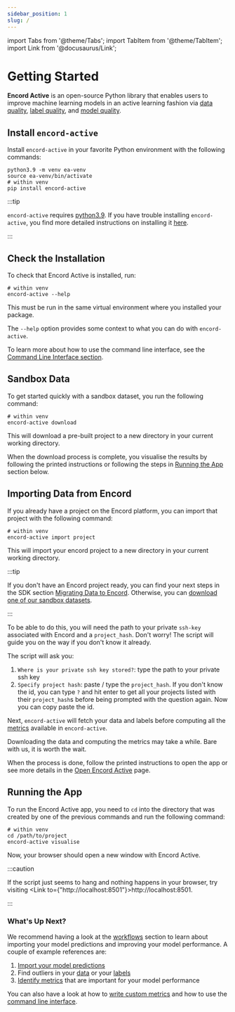 ```yaml
---
sidebar_position: 1
slug: /
---
```


import Tabs from '@theme/Tabs';
import TabItem from '@theme/TabItem';
import Link from '@docusaurus/Link';

# Getting Started

**Encord Active** is an open-source Python library that enables users to improve machine learning models in an active learning fashion via
[data quality](category/data-quality), [label quality](category/label-quality), and [model quality](category/model-quality).

## Install `encord-active`

Install `encord-active` in your favorite Python environment with the following commands:

```shell
python3.9 -m venv ea-venv
source ea-venv/bin/activate
# within venv
pip install encord-active
```

:::tip

`encord-active` requires [python3.9](https://www.python.org/downloads/release/python-3915/).
If you have trouble installing `encord-active`, you find more detailed instructions on installing it [here](./installation).

:::

## Check the Installation

To check that Encord Active is installed, run:

```shell
# within venv
encord-active --help
```

This must be run in the same virtual environment where you installed your package.

The `--help` option provides some context to what you can do with `encord-active`.

To learn more about how to use the command line interface, see the [Command Line Interface section](category/command-line-interface).

## Sandbox Data

To get started quickly with a sandbox dataset, you run the following command:

```shell
# within venv
encord-active download
```

This will download a pre-built project to a new directory in your current working directory.

When the download process is complete, you visualise the results by following the printed instructions or following the steps in [Running the App](#running-the-app) section below.

## Importing Data from Encord

If you already have a project on the Encord platform, you can import that project with the following command:

```shell
# within venv
encord-active import project
```

This will import your encord project to a new directory in your current working directory.

:::tip

If you don't have an Encord project ready, you can find your next steps in the SDK section [Migrating Data to Encord](sdk/migrating-data).
Otherwise, you can [download one of our sandbox datasets](/cli/download-sandbox-data).

:::

To be able to do this, you will need the path to your private `ssh-key` associated with Encord and a `project_hash`.
Don't worry! The script will guide you on the way if you don't know it already.

The script will ask you:

1. `Where is your private ssh key stored?`: type the path to your private ssh key
2. `Specify project hash`: paste / type the `project_hash`. If you don't know the id, you can type `?` and hit enter to get all your projects listed with their `project_hash`s before being prompted with the question again. Now you can copy paste the id.

Next, `encord-active` will fetch your data and labels before computing all the [metrics](category/metrics) available in `encord-active`.

Downloading the data and computing the metrics may take a while.
Bare with us, it is worth the wait.

When the process is done, follow the printed instructions to open the app or see more details in the [Open Encord Active](/cli/open-encord-active) page.

## Running the App

To run the Encord Active app, you need to `cd` into the directory that was created by one of the previous commands and run the following command:

```shell
# within venv
cd /path/to/project
encord-active visualise
```

Now, your browser should open a new window with Encord Active.

:::caution

If the script just seems to hang and nothing happens in your browser, try visiting <Link to={"http://localhost:8501"}>http://localhost:8501</Link>.

:::

### What's Up Next?

We recommend having a look at the [workflows](category/workflows) section to learn about importing your model predictions and improving your model performance.
A couple of example references are:

1. [Import your model predictions](workflows/import-predictions)
2. Find outliers in your [data](workflows/improve-your-data/identify-outliers-edge-cases) or your [labels](workflows/improve-your-labels/identify-outliers)
3. [Identify metrics](workflows/improve-your-models/metric-importance) that are important for your model performance

You can also have a look at how to [write custom metrics](/metrics/write-your-own) and how to use the [command line interface](https://encord-active-docs.web.app/category/command-line-interface).
